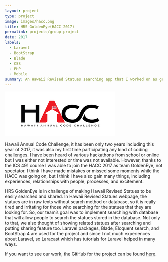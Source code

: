 ```yaml
---
layout: project
type: project
image: images/hacc.png
title: HRS GoldenEye(HACC 2017)
permalink: projects/group project
date: 2017
labels:
  - Laravel
  - BootStrap
  - Blade
  - CSS
  - PHP
  - Mobile
summary: An Hawaii Revised Statues searching app that I worked on as group project in ICS 491.
---
```


<img class="ui fluid rounded image" src="../images/hacc.png">

Hawaii Annual Code Challenge, it has been only two years including this year of 2017, it was also my first time participating any kind of coding challenges. I have been heard of various hackathons from school or online but I was either not interested or time was not available. However, thanks to the ICS 491 course I was able to join the HACC 2017 as team GoldenEye, not spectator. I think I have made mistakes or missed some moments while the HACC was going on, but I think I have also gain many things, including experiences, relationships with people, processes, and excitement.


HRS GoldenEye is in challenge of making Hawaii Revised Statues to be easily searched and shared. In Hawaii Revised Statues webpage, the statues are in raw texts without search method or database, so it is really tired and irritating for those who searching for the statues that they are looking for. So, our team’s goal was to implement searching with database that will allow people to search the statues stored in the database. Not only to that, we also thought of showing related statues after searching and putting sharing feature too. 
Laravel packages, Blade, Eloquent search, and BootStrap 4 are used for the project and since I not much experiences about Laravel, so Laracast which has tutorials for Laravel helped in many ways.


If you want to see our work, the GitHub for the project can be found <a href="https://github.com/HRSgoldeneye/goldeneye.github.io/">here</a>.
